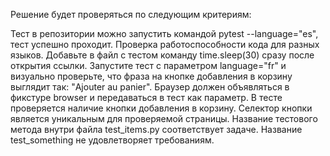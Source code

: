 Решение будет проверяться по следующим критериям:

Тест в репозитории можно запустить командой pytest --language="es", тест успешно проходит.
Проверка работоспособности кода для разных языков. Добавьте в файл с тестом команду time.sleep(30) сразу после открытия ссылки. Запустите тест с параметром language="fr" и визуально проверьте, что фраза на кнопке добавления в корзину выглядит так: "Ajouter au panier".
Браузер должен объявляться в фикстуре browser и передаваться в тест как параметр.
В тесте проверяется наличие кнопки добавления в корзину. Селектор кнопки является уникальным для проверяемой страницы.
Название тестового метода внутри файла test_items.py соответствует задаче. Название test_something не удовлетворяет требованиям.
